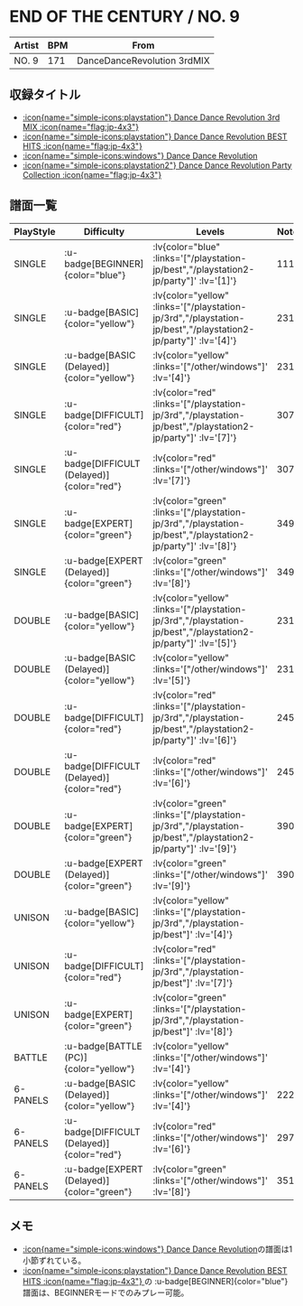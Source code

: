 # END OF THE CENTURY / NO. 9

|Artist|BPM|From|
|------|---|----|
|NO. 9|171|DanceDanceRevolution 3rdMIX|

## 収録タイトル

- [ :icon{name="simple-icons:playstation"} Dance Dance Revolution 3rd MIX :icon{name="flag:jp-4x3"} ](/playstation-jp/3rd)
- [ :icon{name="simple-icons:playstation"} Dance Dance Revolution BEST HITS :icon{name="flag:jp-4x3"} ](/playstation-jp/best)
- [ :icon{name="simple-icons:windows"} Dance Dance Revolution](/other/windows)
- [ :icon{name="simple-icons:playstation2"} Dance Dance Revolution Party Collection :icon{name="flag:jp-4x3"} ](/playstation2-jp/party)

## 譜面一覧

|PlayStyle|Difficulty|Levels|Notes|Movie|
|---------|----------|------|-----|-----|
|SINGLE| :u-badge[BEGINNER]{color="blue"} | :lv{color="blue" :links='["/playstation-jp/best","/playstation2-jp/party"]' :lv='[1]'} |111/0||
|SINGLE| :u-badge[BASIC]{color="yellow"} | :lv{color="yellow" :links='["/playstation-jp/3rd","/playstation-jp/best","/playstation2-jp/party"]' :lv='[4]'} |231/0||
|SINGLE| :u-badge[BASIC (Delayed)]{color="yellow"} | :lv{color="yellow" :links='["/other/windows"]' :lv='[4]'} |231/0||
|SINGLE| :u-badge[DIFFICULT]{color="red"} | :lv{color="red" :links='["/playstation-jp/3rd","/playstation-jp/best","/playstation2-jp/party"]' :lv='[7]'} |307/0||
|SINGLE| :u-badge[DIFFICULT (Delayed)]{color="red"} | :lv{color="red" :links='["/other/windows"]' :lv='[7]'} |307/0||
|SINGLE| :u-badge[EXPERT]{color="green"} | :lv{color="green" :links='["/playstation-jp/3rd","/playstation-jp/best","/playstation2-jp/party"]' :lv='[8]'} |349/0||
|SINGLE| :u-badge[EXPERT (Delayed)]{color="green"} | :lv{color="green" :links='["/other/windows"]' :lv='[8]'} |349/0||
|DOUBLE| :u-badge[BASIC]{color="yellow"} | :lv{color="yellow" :links='["/playstation-jp/3rd","/playstation-jp/best","/playstation2-jp/party"]' :lv='[5]'} |231/0||
|DOUBLE| :u-badge[BASIC (Delayed)]{color="yellow"} | :lv{color="yellow" :links='["/other/windows"]' :lv='[5]'} |231/0||
|DOUBLE| :u-badge[DIFFICULT]{color="red"} | :lv{color="red" :links='["/playstation-jp/3rd","/playstation-jp/best","/playstation2-jp/party"]' :lv='[6]'} |245/0||
|DOUBLE| :u-badge[DIFFICULT (Delayed)]{color="red"} | :lv{color="red" :links='["/other/windows"]' :lv='[6]'} |245/0||
|DOUBLE| :u-badge[EXPERT]{color="green"} | :lv{color="green" :links='["/playstation-jp/3rd","/playstation-jp/best","/playstation2-jp/party"]' :lv='[9]'} |390/0||
|DOUBLE| :u-badge[EXPERT (Delayed)]{color="green"} | :lv{color="green" :links='["/other/windows"]' :lv='[9]'} |390/0||
|UNISON| :u-badge[BASIC]{color="yellow"} | :lv{color="yellow" :links='["/playstation-jp/3rd","/playstation-jp/best"]' :lv='[4]'} |||
|UNISON| :u-badge[DIFFICULT]{color="red"} | :lv{color="red" :links='["/playstation-jp/3rd","/playstation-jp/best"]' :lv='[7]'} |||
|UNISON| :u-badge[EXPERT]{color="green"} | :lv{color="green" :links='["/playstation-jp/3rd","/playstation-jp/best"]' :lv='[8]'} |||
|BATTLE| :u-badge[BATTLE (PC)]{color="yellow"} | :lv{color="yellow" :links='["/other/windows"]' :lv='[4]'} |||
|6-PANELS| :u-badge[BASIC (Delayed)]{color="yellow"} | :lv{color="yellow" :links='["/other/windows"]' :lv='[4]'} |222/0||
|6-PANELS| :u-badge[DIFFICULT (Delayed)]{color="red"} | :lv{color="red" :links='["/other/windows"]' :lv='[6]'} |297/0||
|6-PANELS| :u-badge[EXPERT (Delayed)]{color="green"} | :lv{color="green" :links='["/other/windows"]' :lv='[8]'} |351/0||

## メモ

- [ :icon{name="simple-icons:windows"} Dance Dance Revolution](/other/windows)の譜面は1小節ずれている。
- [ :icon{name="simple-icons:playstation"} Dance Dance Revolution BEST HITS :icon{name="flag:jp-4x3"} ](/playstation-jp/best)の :u-badge[BEGINNER]{color="blue"} 譜面は、BEGINNERモードでのみプレー可能。
